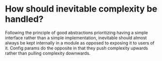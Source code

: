 # How should inevitable complexity be handled?

Following the principle of good abstractions prioritizing having
a simple interface rather than a simple implementation, inevitable
should almost always be kept internally in a module as opposed
to exposing it to users of it. Config params do the opposite in that
they push complexity upwards rather than pulling complexity downwards.
